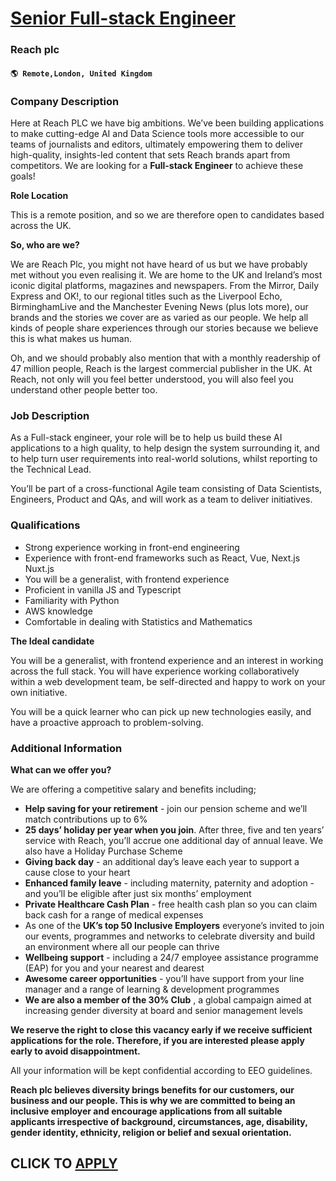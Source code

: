 # [Senior Full-stack Engineer](https://www.remotewlb.com/apply/senior-full-stack-engineer-117037)  
### Reach plc  
#### `🌎 Remote,London, United Kingdom`  

### **Company Description**

Here at Reach PLC we have big ambitions. We’ve been building applications to make cutting-edge AI and Data Science tools more accessible to our teams of journalists and editors, ultimately empowering them to deliver high-quality, insights-led content that sets Reach brands apart from competitors. We are looking for a **Full-stack Engineer** to achieve these goals!

 **Role Location**

This is a remote position, and so we are therefore open to candidates based across the UK.

 **So, who are we?**

We are Reach Plc, you might not have heard of us but we have probably met without you even realising it. We are home to the UK and Ireland’s most iconic digital platforms, magazines and newspapers. From the Mirror, Daily Express and OK!, to our regional titles such as the Liverpool Echo, BirminghamLive and the Manchester Evening News (plus lots more), our brands and the stories we cover are as varied as our people. We help all kinds of people share experiences through our stories because we believe this is what makes us human.

Oh, and we should probably also mention that with a monthly readership of 47 million people, Reach is the largest commercial publisher in the UK. At Reach, not only will you feel better understood, you will also feel you understand other people better too.

###  **Job Description**

As a Full-stack engineer, your role will be to help us build these AI applications to a high quality, to help design the system surrounding it, and to help turn user requirements into real-world solutions, whilst reporting to the Technical Lead.

You’ll be part of a cross-functional Agile team consisting of Data Scientists, Engineers, Product and QAs, and will work as a team to deliver initiatives.

###  **Qualifications**

  * Strong experience working in front-end engineering
  * Experience with front-end frameworks such as React, Vue, Next.js Nuxt.js
  * You will be a generalist, with frontend experience
  * Proficient in vanilla JS and Typescript
  * Familiarity with Python
  * AWS knowledge
  * Comfortable in dealing with Statistics and Mathematics

 **The Ideal candidate**

You will be a generalist, with frontend experience and an interest in working across the full stack. You will have experience working collaboratively within a web development team, be self-directed and happy to work on your own initiative.

You will be a quick learner who can pick up new technologies easily, and have a proactive approach to problem-solving.

###  **Additional Information**

 **What can we offer you?**

We are offering a competitive salary and benefits including;

  *  **Help saving for your retirement** \- join our pension scheme and we’ll match contributions up to 6%
  *  **25 days’ holiday per year when you join**. After three, five and ten years’ service with Reach, you’ll accrue one additional day of annual leave. We also have a Holiday Purchase Scheme
  *  **Giving back day** \- an additional day’s leave each year to support a cause close to your heart
  *  **Enhanced family leave** \- including maternity, paternity and adoption - and you’ll be eligible after just six months’ employment
  *  **Private Healthcare Cash Plan** \- free health cash plan so you can claim back cash for a range of medical expenses
  * As one of the **UK’s top 50 Inclusive Employers** everyone’s invited to join our events, programmes and networks to celebrate diversity and build an environment where all our people can thrive
  *  **Wellbeing support** \- including a 24/7 employee assistance programme (EAP) for you and your nearest and dearest
  *  **Awesome career opportunities** \- you’ll have support from your line manager and a range of learning & development programmes
  *  **We are also a member of the 30% Club** , a global campaign aimed at increasing gender diversity at board and senior management levels

**We reserve the right to close this vacancy early if we receive sufficient applications for the role. Therefore, if you are interested please apply early to avoid disappointment.**

All your information will be kept confidential according to EEO guidelines.

 **Reach plc believes diversity brings benefits for our customers, our business and our people. This is why we are committed to being an inclusive employer and encourage applications from all suitable applicants irrespective of background, circumstances, age, disability, gender identity, ethnicity, religion or belief and sexual orientation.**

  
## CLICK TO [APPLY](https://www.remotewlb.com/apply/senior-full-stack-engineer-117037)

